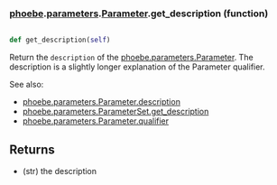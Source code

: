 ### [phoebe](phoebe.md).[parameters](phoebe.parameters.md).[Parameter](phoebe.parameters.Parameter.md).get_description (function)


```py

def get_description(self)

```



Return the `description` of the [phoebe.parameters.Parameter](phoebe.parameters.Parameter.md).  The
description is a slightly longer explanation of the Parameter qualifier.

See also:
* [phoebe.parameters.Parameter.description](phoebe.parameters.Parameter.description.md)
* [phoebe.parameters.ParameterSet.get_description](phoebe.parameters.ParameterSet.get_description.md)
* [phoebe.parameters.Parameter.qualifier](phoebe.parameters.Parameter.qualifier.md)

Returns
--------
* (str) the description

